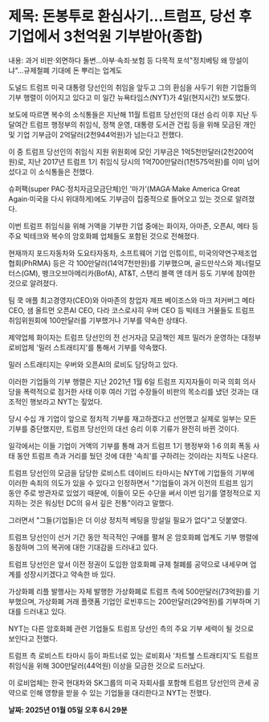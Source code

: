 # **제목: 돈봉투로 환심사기…트럼프, 당선 후 기업에서 3천억원 기부받아(종합)**

  내용: 과거 비판·외면하다 돌변…아부·속죄·보험 등 다목적 포석"정치베팅 왜 망설이냐"…규제철폐 기대에 돈 뿌리는 업계도    

도널드 트럼프 미국 대통령 당선인의 취임을 앞두고 그의 환심을 사두기 위한 기업들의 기부 행렬이 이어지고 있다고 미 일간 뉴욕타임스(NYT)가 4일(현지시간) 보도했다.    

보도에 따르면 복수의 소식통들은 지난해 11월 트럼프 당선인의 대선 승리 이후 지난 두 달여간 트럼프 행정부의 취임식, 정책 운영, 대통령 도서관 건립 등을 위해 모금된 개인 및 기업 기부금이 2억달러(2천944억원)가 넘는다고 전했다.    

이 중 트럼프 당선인의 취임식 지원 위원회에 모인 기부금은 1억5천만달러(2천200억원)로, 지난 2017년 트럼프 1기 취임식 당시의 1억700만달러(1천575억원)를 이미 넘어섰다고 이 소식통들은 전했다.    

슈퍼팩(super PAC·정치자금모금단체)인 '마가'(MAGA·Make America Great Again·미국을 다시 위대하게)에도 기부금이 집중적으로 들어오고 있는 것으로 알려졌다.    

이번 트럼프 취임식을 위해 거액을 기부한 기업 중에는 화이자, 아마존, 오픈AI, 메타 등 주요 빅테크와 복수의 암호화폐 업체들도 포함된 것으로 전해졌다.    

현재까지 포드자동차와 도요타자동차, 소프트웨어 기업 인튜이트, 미국의약연구제조업협회(PhRMA) 등은 각 100만달러(14억7천만원)를 기부했으며, 골드만삭스와 제너럴모터스(GM), 뱅크오브아메리카(BofA), AT&T, 스탠리 블랙 앤 데커 등도 기부에 참여한 것으로 알려졌다.    

팀 쿡 애플 최고경영자(CEO)와 아마존의 창업자 제프 베이조스와 마크 저커버그 메타 CEO, 샘 올트먼 오픈AI CEO, 다라 코스로샤히 우버 CEO 등 빅테크 거물들도 트럼프 취임위원회에 100만달러를 기부했거나 기부를 약속한 상태다.    

제약업체 화이자는 트럼프 당선인의 전 선거자금 모금책인 제프 밀러가 운영하는 대정부 로비업체 '밀러 스트래티지'를 통해서 기부를 약속했다.    

밀러 스트래티지는 우버와 오픈AI의 로비도 담당하고 있다.    

이러한 기업들의 기부 행렬은 지난 2021년 1월 6일 트럼프 지지자들이 미국 의회 의사당을 폭력적으로 점거한 사태 이후 여러 기업 수장들이 비판의 목소리를 냈던 것과는 대조적인 행보라고 NYT는 짚었다.    

당시 수십 개 기업이 앞으로 정치적 기부를 재고하겠다고 선언했고 실제로 일부는 모든 기부를 중단했지만, 트럼프 당선인의 대선 승리 이후 기류가 완전히 바뀐 것이다.    

일각에서는 이들 기업이 거액의 기부를 통해 과거 트럼프 1기 행정부와 1·6 의회 폭동 사태 동안 트럼프 측과 거리를 뒀던 것에 대한 '속죄'를 구하려는 것이라는 지적도 나온다.    

트럼프 당선인의 모금을 담당한 로비스트 데이비드 타마시는 NYT에 기업들의 기부에 이러한 속죄의 의도가 있을 수 있다고 인정하면서 "기업들이 과거 이전의 트럼프 임기 동안 주로 방관자로 있었기 때문에, 이들이 모든 수단을 써서 이번 임기를 열정적으로 지지하는 것은 워싱턴 DC의 유서 깊은 전통"이라고 말했다.    

그러면서 "그들(기업들)은 더 이상 정치적 베팅을 망설일 필요가 없다"고 덧붙였다.    

트럼프 당선인이 선거 기간 동안 적극적인 구애를 펼쳐 온 암호화폐 업계도 기부 행렬에 동참하며 그의 복귀에 대한 기대감을 드러내고 있다.    

트럼프 당선인은 앞서 이전 정권이 도입한 암호화폐 규제 철폐를 공약으로 내세우며 업계를 성장시키겠다고 약속한 바 있다.    

가상화폐 리플 발행사는 자체 발행한 가상화폐로 트럼프 측에 500만달러(73억원)를 기부했으며, 가상화폐 거래 플랫폼 기업인 로빈후드는 200만달러(29억원)를 기부하며 기대를 드러내고 있다.    

NYT는 다른 암호화폐 관련 기업들도 트럼프 당선인 측의 주요 기부 세력이 될 것으로 보인다고 전했다.    

트럼프 측 로비스트 타마시 등이 파트너로 있는 로비회사 '차트웰 스트래티지'도 트럼프 취임식을 위해 300만달러(44억원) 이상을 모금한 것으로 드러났다.    

이 로비업체는 한국 현대차와 SK그룹의 미국 자회사를 포함해 트럼프 당선인의 관세 공약으로 인해 영향을 받을 수 있는 기업들을 대리한다고 NYT는 전했다.

  **날짜: 2025년 01월 05일 오후 6시 29분**